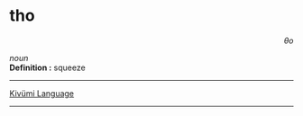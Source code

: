 
# tho

<div align="right"><i>θo</i></div>

*noun*  
**Definition :** squeeze  

---

[Kivümi Language](../README.md)

---
